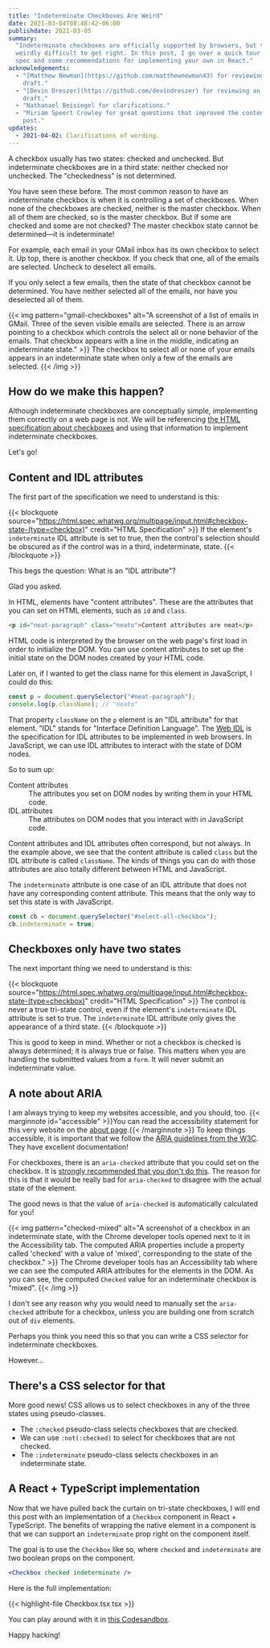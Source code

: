 ```yaml
---
title: "Indeterminate Checkboxes Are Weird"
date: 2021-03-04T08:48:42-06:00
publishdate: 2021-03-05
summary:
  "Indeterminate checkboxes are officially supported by browsers, but they are
  weirdly difficult to get right. In this post, I go over a quick tour of the
  spec and some recommendations for implementing your own in React."
acknowledgements:
  - "[Matthew Newman](https://github.com/matthewnewman43) for reviewing an early
    draft."
  - "[Devin Dreszer](https://github.com/devindreszer) for reviewing an early
    draft."
  - "Nathanael Beisiegel for clarifications."
  - "Miriam Speert Crowley for great questions that improved the content of this
    post."
updates:
  - 2021-04-02: Clarifications of wording.
---
```


A checkbox usually has two states: checked and unchecked. But indeterminate
checkboxes are in a third state: neither checked nor unchecked. The
"checkedness" is not determined.

You have seen these before. The most common reason to have an indeterminate
checkbox is when it is controlling a set of checkboxes. When none of the
checkboxes are checked, neither is the master checkbox. When all of them are
checked, so is the master checkbox. But if some are checked and some are not
checked? The master checkbox state cannot be determined—it is indeterminate!

For example, each email in your GMail inbox has its own checkbox to select it.
Up top, there is another checkbox. If you check that one, all of the emails are
selected. Uncheck to deselect all emails.

If you only select a few emails, then the state of that checkbox cannot be
determined. You have neither selected all of the emails, nor have you deselected
all of them.

{{< img pattern="gmail-checkboxes" alt="A screenshot of a list of emails in GMail. Three of the seven visible emails are selected. There is an arrow pointing to a checkbox which controls the select all or none behavior of the emails. That checkbox appears with a line in the middle, indicating an indeterminate state." >}}
The checkbox to select all or none of your emails appears in an indeterminate
state when only a few of the emails are selected. {{< /img >}}

## How do we make this happen?

Although indeterminate checkboxes are conceptually simple, implementing them
correctly on a web page is not. We will be referencing
[the HTML specification about checkboxes](<https://html.spec.whatwg.org/multipage/input.html#checkbox-state-(type=checkbox)>)
and using that information to implement indeterminate checkboxes.

Let's go!

## Content and IDL attributes

The first part of the specification we need to understand is this:

{{< blockquote source="https://html.spec.whatwg.org/multipage/input.html#checkbox-state-(type=checkbox)" credit="HTML Specification" >}}
If the element's `indeterminate` IDL attribute is set to true, then the
control's selection should be obscured as if the control was in a third,
indeterminate, state. {{< /blockquote >}}

This begs the question: What is an "IDL attribute"?

Glad you asked.

In HTML, elements have "content attributes". These are the attributes that you
can set on HTML elements, such as `id` and `class`.

```html
<p id="neat-paragraph" class="neato">Content attributes are neat</p>
```

HTML code is interpreted by the browser on the web page's first load in order to
initialize the DOM. You can use content attributes to set up the initial state
on the DOM nodes created by your HTML code.

Later on, if I wanted to get the class name for this element in JavaScript, I
could do this:

```js
const p = document.querySelector("#neat-paragraph");
console.log(p.className); // "neato"
```

That property `className` on the `p` element is an "IDL attribute" for that
element. "IDL" stands for "Interface Definition Language". The
[Web IDL](https://heycam.github.io/webidl/) is the specification for IDL
attributes to be implemented in web browsers. In JavaScript, we can use IDL
attributes to interact with the state of DOM nodes.

So to sum up:

<dl>
    <dt>Content attributes</dt>
    <dd>The attributes you set on DOM nodes by writing them in your HTML code. </dd>
    <dt>IDL attributes</dt>
    <dd>The attributes on DOM nodes that you interact with in JavaScript code.</dd>
</dl>

Content attributes and IDL attributes often correspond, but not always. In the
example above, we see that the content attribute is called `class` but the IDL
attribute is called `className`. The kinds of things you can do with those
attributes are also totally different between HTML and JavaScript.

The `indeterminate` attribute is one case of an IDL attribute that does not have
any corresponding content attribute. This means that the only way to set this
state is with JavaScript.

```js
const cb = document.querySelector("#select-all-checkbox");
cb.indeterminate = true;
```

## Checkboxes only have two states

The next important thing we need to understand is this:

{{< blockquote source="https://html.spec.whatwg.org/multipage/input.html#checkbox-state-(type=checkbox)" credit="HTML Specification" >}}
The control is never a true tri-state control, even if the element's
`indeterminate` IDL attribute is set to true. The `indeterminate` IDL attribute
only gives the appearance of a third state. {{< /blockquote >}}

This is good to keep in mind. Whether or not a checkbox is checked is always
determined; it is always true or false. This matters when you are handling the
submitted values from a `form`. It will never submit an indeterminate value.

## A note about ARIA

I am always trying to keep my websites accessible, and you should, too.
{{< marginnote id="accessible" >}}You can read the accessibility statement for
this very website on the [about page](/about).{{< /marginnote >}} To keep things
accessible, it is important that we follow the
[ARIA guidelines from the W3C](https://www.w3.org/WAI/). They have excellent
documentation!

For checkboxes, there is an `aria-checked` attribute that you could set on the
checkbox. It is
[strongly recommended that you don't do this](https://www.w3.org/TR/html-aria/#att-checked).
The reason for this is that it would be really bad for `aria-checked` to
disagree with the actual state of the element.

The good news is that the value of `aria-checked` is automatically calculated
for you!

{{< img pattern="checked-mixed" alt="A screenshot of a checkbox in an indeterminate state, with the Chrome developer tools opened next to it in the Accessibility tab. The computed ARIA properties include a property called 'checked' with a value of 'mixed', corresponding to the state of the checkbox." >}}
The Chrome developer tools has an Accessibility tab where we can see the
computed ARIA attributes for the elements in the DOM. As you can see, the
computed `Checked` value for an indeterminate checkbox is "mixed". {{< /img >}}

I don't see any reason why you would need to manually set the `aria-checked`
attribute for a checkbox, unless you are building one from scratch out of `div`
elements.

Perhaps you think you need this so that you can write a CSS selector for
indeterminate checkboxes.

However…

## There's a CSS selector for that

More good news! CSS allows us to select checkboxes in any of the three states
using pseudo-classes.

- The `:checked` pseudo-class selects checkboxes that are checked.
- We can use `:not(:checked)` to select for checkboxes that are not checked.
- The `:indeterminate` pseudo-class selects checkboxes in an indeterminate
  state.

## A React + TypeScript implementation

Now that we have pulled back the curtain on tri-state checkboxes, I will end
this post with an implementation of a `Checkbox` component in React +
TypeScript. The benefits of wrapping the native element in a component is that
we can support an `indeterminate` prop right on the component itself.

The goal is to use the `Checkbox` like so, where `checked` and `indeterminate`
are two boolean props on the component.

```jsx
<Checkbox checked indeterminate />
```

Here is the full implementation:

{{< highlight-file Checkbox.tsx tsx >}}

You can play around with it in
[this Codesandbox](https://codesandbox.io/s/indeterminate-checkbox-dh0m5?file=/src/Checkbox.tsx:0-2017).

Happy hacking!
